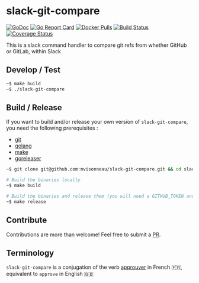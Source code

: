 # slack-git-compare

[![GoDoc](https://godoc.org/github.com/mvisonneau/slack-git-compare?status.svg)](https://godoc.org/github.com/mvisonneau/slack-git-compare)
[![Go Report Card](https://goreportcard.com/badge/github.com/mvisonneau/slack-git-compare)](https://goreportcard.com/report/github.com/mvisonneau/slack-git-compare)
[![Docker Pulls](https://img.shields.io/docker/pulls/mvisonneau/slack-git-compare.svg)](https://hub.docker.com/r/mvisonneau/slack-git-compare/)
[![Build Status](https://github.com/mvisonneau/slack-git-compare/workflows/test/badge.svg?branch=main)](https://github.com/mvisonneau/slack-git-compare/actions)
[![Coverage Status](https://coveralls.io/repos/github/mvisonneau/slack-git-compare/badge.svg?branch=main)](https://coveralls.io/github/mvisonneau/slack-git-compare?branch=main)

This is a slack command handler to compare git refs from whether GitHub or GitLab, within Slack

## Develop / Test

```bash
~$ make build
~$ ./slack-git-compare
```

## Build / Release

If you want to build and/or release your own version of `slack-git-compare`, you need the following prerequisites :

- [git](https://git-scm.com/)
- [golang](https://golang.org/)
- [make](https://www.gnu.org/software/make/)
- [goreleaser](https://goreleaser.com/)

```bash
~$ git clone git@github.com:mvisonneau/slack-git-compare.git && cd slack-git-compare

# Build the binaries locally
~$ make build

# Build the binaries and release them (you will need a GITHUB_TOKEN and to reconfigure .goreleaser.yml)
~$ make release
```

## Contribute

Contributions are more than welcome! Feel free to submit a [PR](https://github.com/mvisonneau/slack-git-compare/pulls).

## Terminology

`slack-git-compare` is a conjugation of the verb [approuver](https://www.larousse.fr/conjugaison/francais/approuver/518) in French 🇫🇷, equivalent to `approve` in English 🇬🇧
